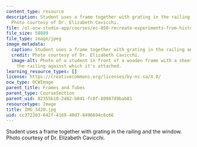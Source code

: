 ```yaml
---
content_type: resource
description: Student uses a frame together with grating in the railing and the window.
  Photo courtesy of Dr. Elizabeth Cavicchi.
file: /ol-ocw-studio-app/courses/ec-050-recreate-experiments-from-history-inform-the-future-from-the-past-galileo-january-iap-2010/cc372303642f416940d78496694c6c66_IMG_3420.jpg
file_size: 58889
file_type: image/jpeg
image_metadata:
  caption: Student uses a frame together with grating in the railing and the window.
  credit: Photo courtesy of Dr. Elizabeth Cavicchi.
  image-alt: Photo of a student in front of a wooden frame with a sheet of paper silhouetting
    the railing against which it's attached.
learning_resource_types: []
license: https://creativecommons.org/licenses/by-nc-sa/4.0/
ocw_type: OCWImage
parent_title: Frames and Tubes
parent_type: CourseSection
parent_uid: 82355b10-2482-b041-fc0f-80987d9bab81
resourcetype: Image
title: IMG_3420.jpg
uid: cc372303-642f-4169-40d7-8496694c6c66
---
```

Student uses a frame together with grating in the railing and the window. Photo courtesy of Dr. Elizabeth Cavicchi.